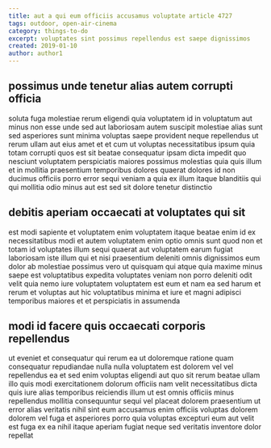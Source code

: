 ```yaml
---
title: aut a qui eum officiis accusamus voluptate article 4727
tags: outdoor, open-air-cinema
category: things-to-do
excerpt: voluptates sint possimus repellendus est saepe dignissimos
created: 2019-01-10
author: author1
---
```


## possimus unde tenetur alias autem corrupti officia

soluta fuga molestiae rerum eligendi quia voluptatem id in voluptatum aut minus non esse unde sed aut laboriosam autem suscipit molestiae alias sunt sed asperiores sunt minima voluptas saepe provident neque repellendus ut rerum ullam aut eius amet et et cum ut voluptas necessitatibus ipsum quia totam corrupti quos est sit beatae consequatur ipsam dicta impedit quo nesciunt voluptatem perspiciatis maiores possimus molestias quia quis illum et in mollitia praesentium temporibus dolores quaerat dolores id non ducimus officiis porro error sequi veniam a quia ex illum itaque blanditiis qui qui mollitia odio minus aut est sed sit dolore tenetur distinctio

## debitis aperiam occaecati at voluptates qui sit

est modi sapiente et voluptatem enim voluptatem itaque beatae enim id ex necessitatibus modi et autem voluptatem enim optio omnis sunt quod non et totam id voluptates illum sequi quaerat aut voluptatem earum fugiat laboriosam iste illum qui et nisi praesentium deleniti omnis dignissimos eum dolor ab molestiae possimus vero ut quisquam qui atque quia maxime minus saepe est voluptatibus expedita voluptates veniam non porro deleniti odit velit quia nemo iure voluptatem voluptatem est eum et nam ea sed harum et rerum et voluptas aut hic voluptatibus minima et iure et magni adipisci temporibus maiores et et perspiciatis in assumenda

## modi id facere quis occaecati corporis repellendus

ut eveniet et consequatur qui rerum ea ut doloremque ratione quam consequatur repudiandae nulla nulla voluptatem est dolorem vel vel repellendus ea et sed enim voluptas eligendi aut quo sit rerum beatae ullam illo quis modi exercitationem dolorum officiis nam velit necessitatibus dicta quis iure alias temporibus reiciendis illum ut est omnis officiis minus repellendus mollitia consequuntur sequi vel placeat dolorem praesentium ut error alias veritatis nihil sint eum accusamus enim officiis voluptas dolorem dolorem vel fuga et asperiores porro quia voluptas excepturi eum aut velit est fuga ex ea nihil itaque aperiam fugiat neque sed veritatis inventore dolor repellat
